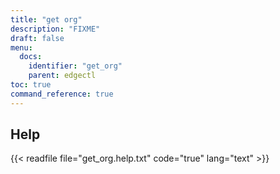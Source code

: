 ```yaml
---
title: "get org"
description: "FIXME"
draft: false
menu:
  docs:
    identifier: "get_org"
    parent: edgectl
toc: true
command_reference: true
---
```


## Help

{{< readfile file="get_org.help.txt" code="true" lang="text" >}}
